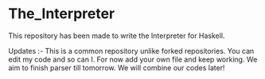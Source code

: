 # The_Interpreter
This repository has been made to write the Interpreter for Haskell.

Updates :- 
This is a common repository unlike forked repositories. You can edit my code and so can I. 
For now add your own file and keep working. We aim to finish parser till tomorrow. We will combine our codes later!
